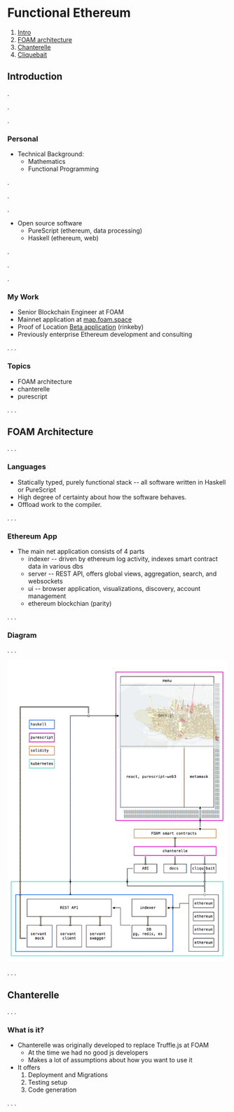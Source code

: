 # Functional Ethereum

1. [Intro](#introduction)
2. [FOAM architecture](#foam-architecture)
3. [Chanterelle](#chanterelle)
4. [Cliquebait](#cliquebait)

## Introduction


.

.

.


### Personal
- Technical Background:
  - Mathematics
  - Functional Programming


.

.

.

 
- Open source software
  - PureScript (ethereum, data processing)
  - Haskell (ethereum, web)


.

.

.


### My Work
- Senior Blockchain Engineer at FOAM
- Mainnet application at [map.foam.space](map.foam.space)
- Proof of Location [Beta application](https://beta.foam.space) (rinkeby)
- Previously enterprise Ethereum development and consulting


.
.
.


### Topics
- FOAM architecture
- chanterelle
- purescript


.
.
.


## FOAM Architecture


.
.
.


### Languages
- Statically typed, purely functional stack -- all software written in Haskell or PureScript
- High degree of certainty about how the software behaves.
- Offload work to the compiler.


.
.
.


### Ethereum App
- The main net application consists of 4 parts
  - indexer -- driven by ethereum log activity, indexes smart contract data in various dbs
  - server -- REST API, offers global views, aggregation, search, and websockets
  - ui -- browser application, visualizations, discovery, account management
  - ethereum blockchian (parity)


.
.
.



### Diagram


.
.
.


![FOAM architecture](https://github.com/f-o-a-m/mayday-presentation/blob/master/images/foam-architecture.png)


.
.
.


## Chanterelle


.
.
.


### What is it?
- Chanterelle was originally developed to replace Truffle.js at FOAM
  - At the time we had no good js developers
  - Makes a lot of assumptions about how you want to use it
- It offers
  1. Deployment and Migrations
  2. Testing setup
  3. Code generation
  

.
.
.

